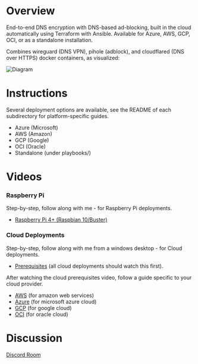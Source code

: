 # Overview
End-to-end DNS encryption with DNS-based ad-blocking, built in the cloud automatically using Terraform with Ansible. Available for Azure, AWS, GCP, OCI, or as a standalone installation.

Combines wireguard (DNS VPN), pihole (adblock), and cloudflared (DNS over HTTPS) docker containers, as visualized:

![Diagram](diagram.png)

# Instructions
Several deployment options are available, see the README of each subdirectory for platform-specific guides.
- Azure (Microsoft)
- AWS (Amazon)
- GCP (Google)
- OCI (Oracle)
- Standalone (under playbooks/)

# Videos
### Raspberry Pi
Step-by-step, follow along with me - for Raspberry Pi deployments.
- [Raspberry Pi 4+ (Raspbian 10/Buster)](https://youtu.be/NhIojIZUpXI)

### Cloud Deployments
Step-by-step, follow along with me from a windows desktop - for Cloud deployments.
- [Prerequisites](https://youtu.be/9VFexErMlvo) (all cloud deployments should watch this first).

After watching the cloud prerequisites video, follow a guide specific to your cloud provider.
- [AWS](https://youtu.be/zNElF0iS2bM) (for amazon web services)
- [Azure](https://youtu.be/eZKptCWW-RI) (for microsoft azure cloud)
- [GCP](https://youtu.be/EZyn6dEdqe0) (for google cloud)
- [OCI](https://youtu.be/bVoO6XRNhJs) (for oracle cloud)

# Discussion
[Discord Room](https://discord.gg/zmu6GVnPnj)
